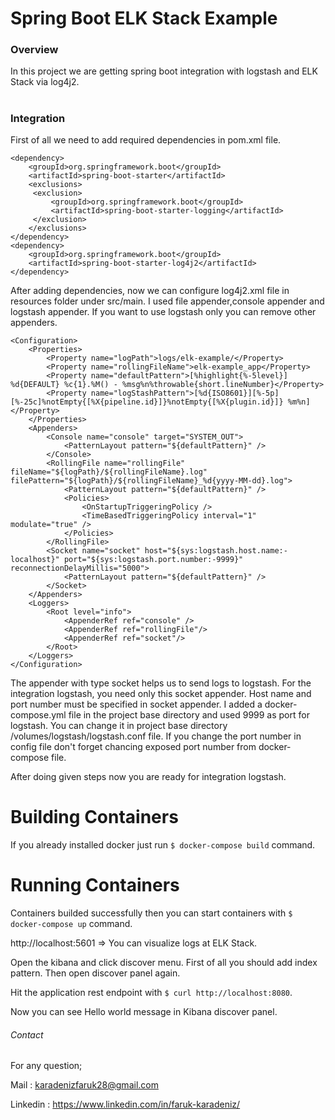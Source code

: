 # **Spring Boot ELK Stack Example**

<h3>Overview</h3>

In this project we are getting spring boot integration with logstash and ELK Stack via log4j2.

#

<h3>Integration</h3>

First of all we need to add required dependencies in pom.xml file.

````
<dependency>
    <groupId>org.springframework.boot</groupId>
    <artifactId>spring-boot-starter</artifactId>
    <exclusions>
     <exclusion>
         <groupId>org.springframework.boot</groupId>
         <artifactId>spring-boot-starter-logging</artifactId>
     </exclusion>
    </exclusions>
</dependency>
<dependency>
    <groupId>org.springframework.boot</groupId>
    <artifactId>spring-boot-starter-log4j2</artifactId>
</dependency>
````

After adding dependencies, now we can configure log4j2.xml file in resources folder under src/main. I used file appender,console appender and logstash appender. If you want to use logstash only you can remove other appenders. 

````
<Configuration>
    <Properties>
        <Property name="logPath">logs/elk-example/</Property>
        <Property name="rollingFileName">elk-example_app</Property>
        <Property name="defaultPattern">[%highlight{%-5level}] %d{DEFAULT} %c{1}.%M() - %msg%n%throwable{short.lineNumber}</Property>
        <Property name="logStashPattern">[%d{ISO8601}][%-5p][%-25c]%notEmpty{[%X{pipeline.id}]}%notEmpty{[%X{plugin.id}]} %m%n]</Property>
    </Properties>
    <Appenders>
        <Console name="console" target="SYSTEM_OUT">
            <PatternLayout pattern="${defaultPattern}" />
        </Console>
        <RollingFile name="rollingFile" fileName="${logPath}/${rollingFileName}.log" filePattern="${logPath}/${rollingFileName}_%d{yyyy-MM-dd}.log">
            <PatternLayout pattern="${defaultPattern}" />
            <Policies>
                <OnStartupTriggeringPolicy />
                <TimeBasedTriggeringPolicy interval="1" modulate="true" />
            </Policies>
        </RollingFile>
        <Socket name="socket" host="${sys:logstash.host.name:-localhost}" port="${sys:logstash.port.number:-9999}" reconnectionDelayMillis="5000">
            <PatternLayout pattern="${defaultPattern}" />
        </Socket>
    </Appenders>
    <Loggers>
        <Root level="info">
            <AppenderRef ref="console" />
            <AppenderRef ref="rollingFile"/>
            <AppenderRef ref="socket"/>
        </Root>
    </Loggers>
</Configuration>
```` 

The appender with type socket helps us to send logs to logstash. For the integration logstash, you need only this socket appender. Host name and port number must be specified in socket appender. I added a docker-compose.yml file in the project base directory and used 9999 as port for logstash. You can change it in project base directory /volumes/logstash/logstash.conf file. If you change the port number in config file don't forget chancing exposed port number from docker-compose file.

After doing given steps now you are ready for integration logstash.

# Building Containers

If you already installed docker just run `$ docker-compose build` command.

# Running Containers

Containers builded successfully then you can start containers with `$ docker-compose up` command.

http://localhost:5601 => You can visualize logs at ELK Stack.

Open the kibana and click discover menu. First of all you should add index pattern. Then open discover panel again. 

Hit the application rest endpoint with `$ curl http://localhost:8080`. 

Now you can see Hello world message in Kibana discover panel.

###### Contact
For any question;
 
Mail : karadenizfaruk28@gmail.com

Linkedin :  https://www.linkedin.com/in/faruk-karadeniz/ 
